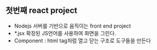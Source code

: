 ## 첫번째 react project

- Nodejs 서버를 기반으로 움직이는 front end project
- \*.jsx 확장된 JS언어를 사용하여 화면을 그린다.
- Component : html tag처럼 열고 닫는 구조로 도구들을 만든다
